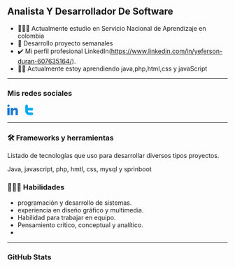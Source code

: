 ## Analista Y Desarrollador De Software

- 👨🏻‍💻 Actualmente estudio en Servicio Nacional de Aprendizaje en colombia
- 💼 Desarrollo proyecto semanales
- ✔️ Mi perfil profesional LinkedIn(https://www.linkedin.com/in/yeferson-duran-607635164/).
- 👨‍💻 Actualmente estoy aprendiendo java,php,html,css y javaScript

---

### Mis redes sociales

[<img src='https://github.com/lgzarturo/lgzarturo/raw/master/assets/linkedin.png' alt='LinkedIn' width='24' style='width:24px; margin-right: 10px;'/>](https://www.linkedin.com/in/yeferson-duran-607635164/)
[<img src='https://github.com/lgzarturo/lgzarturo/raw/master/assets/twitter.png' alt='Twitter' width='24' style='width:24px; margin-right: 10px;'/>](https://twitter.com/stronforxx_hack)

---

### 🛠 Frameworks y herramientas
Listado de tecnologías que uso para desarrollar diversos tipos proyectos.

Java, javascript, php, hmtl, css, mysql y sprinboot

### 👨🏻‍🚀 Habilidades

- programación y desarrollo de sistemas.
- experiencia en diseño gráfico y multimedia.
- Habilidad para trabajar en equipo.
- Pensamiento crítico, conceptual y analítico.
- 
---
### GitHub Stats
